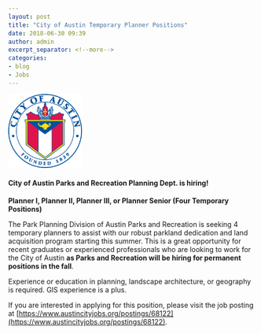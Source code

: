 ```yaml
---
layout: post
title: "City of Austin Temporary Planner Positions"
date: 2018-06-30 09:39
author: admin
excerpt_separator: <!--more-->
categories:
- blog
- Jobs
---
```


<img src="/assets/img/blog/city_of_austin.png" alt="city of austin" width="150px"/>

#### **City of Austin Parks and Recreation Planning Dept. is hiring!**

**Planner I, Planner II, Planner III, or Planner Senior (Four Temporary Positions)**

The Park Planning Division of Austin Parks and Recreation is seeking 4 temporary planners to assist with our robust parkland dedication and land acquisition program starting this summer. This is a great opportunity for recent graduates or experienced professionals who are looking to work for the City of Austin **as Parks and Recreation will be hiring for permanent positions in the fall**.

Experience or education in planning, landscape architecture, or geography is required. GIS experience is a plus.

If you are interested in applying for this position, please visit the job posting at [https://www.austincityjobs.org/postings/68122](https://www.austincityjobs.org/postings/68122).
